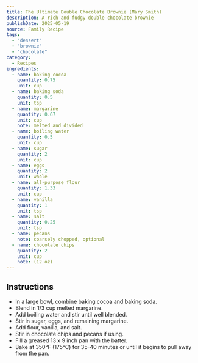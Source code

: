 ```yaml
---
title: The Ultimate Double Chocolate Brownie (Mary Smith)
description: A rich and fudgy double chocolate brownie
publishDate: 2025-05-19
source: Family Recipe
tags:
  - "dessert"
  - "brownie"
  - "chocolate"
category:
  - Recipes
ingredients:
  - name: baking cocoa
    quantity: 0.75
    unit: cup
  - name: baking soda
    quantity: 0.5
    unit: tsp
  - name: margarine
    quantity: 0.67
    unit: cup
    note: melted and divided
  - name: boiling water
    quantity: 0.5
    unit: cup
  - name: sugar
    quantity: 2
    unit: cup
  - name: eggs
    quantity: 2
    unit: whole
  - name: all-purpose flour
    quantity: 1.33
    unit: cup
  - name: vanilla
    quantity: 1
    unit: tsp
  - name: salt
    quantity: 0.25
    unit: tsp
  - name: pecans
    note: coarsely chopped, optional
  - name: chocolate chips
    quantity: 2
    unit: cup
    note: (12 oz)
---
```


## Instructions

- In a large bowl, combine baking cocoa and baking soda.
- Blend in 1/3 cup melted margarine.
- Add boiling water and stir until well blended.
- Stir in sugar, eggs, and remaining margarine.
- Add flour, vanilla, and salt.
- Stir in chocolate chips and pecans if using.
- Fill a greased 13 x 9 inch pan with the batter.
- Bake at 350°F (175°C) for 35-40 minutes or until it begins to pull away from the pan.

